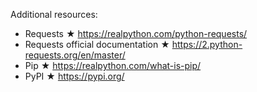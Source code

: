 Additional resources:

- Requests ★ https://realpython.com/python-requests/
- Requests official documentation ★ https://2.python-requests.org/en/master/
- Pip ★ https://realpython.com/what-is-pip/
- PyPI ★ https://pypi.org/
